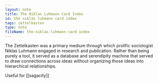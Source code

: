 ```yaml
---
layout: note
title: The Niklas Luhmann Card Index
id: the niklas luhmann card index
tags: zettelkasten
type: note
fileName: the-niklas-luhmann-card-index
---
```


The Zettelkasten was a primary medium through which prolific sociologist Niklas Luhmann engaged in research and publication. Rather than being purely a tool, it served as a database and serendipity machine that served to draw connections across ideas without organizing those ideas into hierarchical relationships.

Useful for [[sagacity]]